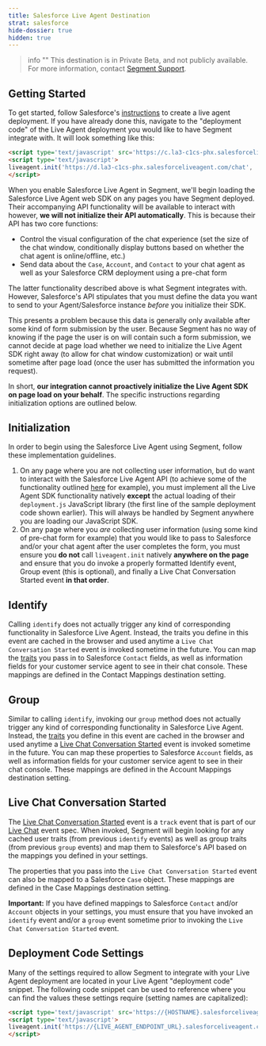 ```yaml
---
title: Salesforce Live Agent Destination
strat: salesforce
hide-dossier: true
hidden: true
---
```


> info ""
> This destination is in Private Beta, and not publicly available. For more information, contact [Segment Support](https://segment.com/help/contact/).

## Getting Started

To get started, follow Salesforce's [instructions](https://help.salesforce.com/articleView?id=live_agent_create_deployments.htm&type=5) to create a live agent deployment. If you have already done this, navigate to the "deployment code" of the Live Agent deployment you would like to have Segment integrate with. It will look something like this:

```html
<script type='text/javascript' src='https://c.la3-c1cs-phx.salesforceliveagent.com/content/g/js/42.0/deployment.js'></script>
<script type='text/javascript'>
liveagent.init('https://d.la3-c1cs-phx.salesforceliveagent.com/chat', '1111D00000000FT', '00D3D000000FObV');
</script>
```

When you enable Salesforce Live Agent in Segment, we'll begin loading the Salesforce Live Agent web SDK on any pages you have Segment deployed. Their accompanying API functionality will be available to interact with however, **we will not initialize their API automatically**. This is because their API has two core functions:

- Control the visual configuration of the chat experience (set the size of the chat window, conditionally display buttons based on whether the chat agent is online/offline, etc.)
- Send data about the `Case`, `Account`, and `Contact` to your chat agent as well as your Salesforce CRM deployment using a pre-chat form

The latter functionality described above is what Segment integrates with. However, Salesforce's API stipulates that you must define the data you want to send to your Agent/Salesforce instance *before* you initialize their SDK.

This presents a problem because this data is generally only available after some kind of form submission by the user. Because Segment has no way of knowing if the page the user is on will contain such a form submission, we cannot decide at page load whether we need to initialize the Live Agent SDK right away (to allow for chat window customization) or wait until sometime after page load (once the user has submitted the information you request).

In short, **our integration cannot proactively initialize the Live Agent SDK on page load on your behalf**. The specific instructions regarding initialization options are outlined below.

## Initialization
In order to begin using the Salesforce Live Agent using Segment, follow these implementation guidelines.

1. On any page where you are not collecting user information, but do want to interact with the Salesforce Live Agent API (to achieve some of the functionality outlined [here](https://developer.salesforce.com/docs/atlas.en-us.live_agent_dev.meta/live_agent_dev/live_agent_chat_buttons_API.htm) for example), you must implement all the Live Agent SDK functionality natively **except** the actual loading of their `deployment.js` JavaScript library (the first line of the sample deployment code shown earlier). This will always be handled by Segment anywhere you are loading our JavaScript SDK.
2. On any page where you *are* collecting user information (using some kind of pre-chat form for example) that you would like to pass to Salesforce and/or your chat agent after the user completes the form, you must ensure you **do not** call `liveagent.init` natively **anywhere on the page** and ensure that you do invoke a properly formatted Identify event, Group event (this is optional), and finally a Live Chat Conversation Started event **in that order**.

## Identify
Calling `identify` does not actually trigger any kind of corresponding functionality in Salesforce Live Agent. Instead, the traits you define in this event are cached in the browser and used anytime a `Live Chat Conversation Started` event is invoked sometime in the future. You can map the [traits](/docs/connections/spec/identify/#traits) you pass in to Salesforce `Contact` fields, as well as information fields for your customer service agent to see in their chat console. These mappings are defined in the Contact Mappings destination setting.

## Group
Similar to calling `identify`, invoking our `group` method does not actually trigger any kind of corresponding functionality in Salesforce Live Agent. Instead, the [traits](/docs/connections/spec/group/#traits) you define in this event are cached in the browser and used anytime a [Live Chat Conversation Started](/docs/connections/destinations/catalog/salesforce-live-agent/#live-chat-conversation-started) event is invoked sometime in the future. You can map these properties to Salesforce `Account` fields, as well as information fields for your customer service agent to see in their chat console. These mappings are defined in the Account Mappings destination setting.

## Live Chat Conversation Started
The [Live Chat Conversation Started](/docs/connections/spec/live-chat/#live-chat-conversation-started) event is a `track` event that is part of our [Live Chat](/docs/connections/spec/live-chat/) event spec. When invoked, Segment will begin looking for any cached user traits (from previous `identify` events) as well as group traits (from previous `group` events) and map them to Salesforce's API based on the mappings you defined in your settings.

The properties that you pass into the `Live Chat Conversation Started` event can also be mapped to a Salesforce `Case` object. These mappings are defined in the Case Mappings destination setting.

**Important:** If you have defined mappings to Salesforce `Contact` and/or `Account` objects in your settings, you must ensure that you have invoked an `identify` event and/or a `group` event sometime prior to invoking the `Live Chat Conversation Started` event.

## Deployment Code Settings
Many of the settings required to allow Segment to integrate with your Live Agent deployment are located in your Live Agent "deployment code" snippet. The following code snippet can be used to reference where you can find the values these settings require (setting names are capitalized):

```html
<script type='text/javascript' src='https://{HOSTNAME}.salesforceliveagent.com/content/g/js/42.0/deployment.js'></script>
<script type='text/javascript'>
liveagent.init('https://{LIVE_AGENT_ENDPOINT_URL}.salesforceliveagent.com/chat', {DEPLOYMENT_ID}, {ORG_ID});
</script>
```
